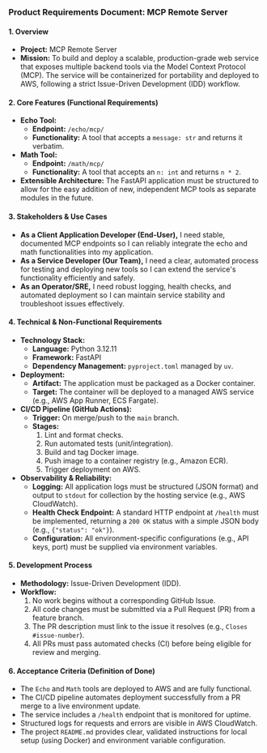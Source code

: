 ### **Product Requirements Document: MCP Remote Server**

#### **1. Overview**

*   **Project:** MCP Remote Server
*   **Mission:** To build and deploy a scalable, production-grade web service that exposes multiple backend tools via the Model Context Protocol (MCP). The service will be containerized for portability and deployed to AWS, following a strict Issue-Driven Development (IDD) workflow.

#### **2. Core Features (Functional Requirements)**

*   **Echo Tool:**
    *   **Endpoint:** `/echo/mcp/`
    *   **Functionality:** A tool that accepts a `message: str` and returns it verbatim.
*   **Math Tool:**
    *   **Endpoint:** `/math/mcp/`
    *   **Functionality:** A tool that accepts an `n: int` and returns `n * 2`.
*   **Extensible Architecture:** The FastAPI application must be structured to allow for the easy addition of new, independent MCP tools as separate modules in the future.

#### **3. Stakeholders & Use Cases**

*   **As a Client Application Developer (End-User),** I need stable, documented MCP endpoints so I can reliably integrate the echo and math functionalities into my application.
*   **As a Service Developer (Our Team),** I need a clear, automated process for testing and deploying new tools so I can extend the service's functionality efficiently and safely.
*   **As an Operator/SRE,** I need robust logging, health checks, and automated deployment so I can maintain service stability and troubleshoot issues effectively.

#### **4. Technical & Non-Functional Requirements**

*   **Technology Stack:**
    *   **Language:** Python 3.12.11
    *   **Framework:** FastAPI
    *   **Dependency Management:** `pyproject.toml` managed by `uv`.
*   **Deployment:**
    *   **Artifact:** The application must be packaged as a Docker container.
    *   **Target:** The container will be deployed to a managed AWS service (e.g., AWS App Runner, ECS Fargate).
*   **CI/CD Pipeline (GitHub Actions):**
    *   **Trigger:** On merge/push to the `main` branch.
    *   **Stages:**
        1.  Lint and format checks.
        2.  Run automated tests (unit/integration).
        3.  Build and tag Docker image.
        4.  Push image to a container registry (e.g., Amazon ECR).
        5.  Trigger deployment on AWS.
*   **Observability & Reliability:**
    *   **Logging:** All application logs must be structured (JSON format) and output to `stdout` for collection by the hosting service (e.g., AWS CloudWatch).
    *   **Health Check Endpoint:** A standard HTTP endpoint at `/health` must be implemented, returning a `200 OK` status with a simple JSON body (e.g., `{"status": "ok"}`).
    *   **Configuration:** All environment-specific configurations (e.g., API keys, port) must be supplied via environment variables.

#### **5. Development Process**

*   **Methodology:** Issue-Driven Development (IDD).
*   **Workflow:**
    1.  No work begins without a corresponding GitHub Issue.
    2.  All code changes must be submitted via a Pull Request (PR) from a feature branch.
    3.  The PR description must link to the issue it resolves (e.g., `Closes #issue-number`).
    4.  All PRs must pass automated checks (CI) before being eligible for review and merging.

#### **6. Acceptance Criteria (Definition of Done)**

*   The `Echo` and `Math` tools are deployed to AWS and are fully functional.
*   The CI/CD pipeline automates deployment successfully from a PR merge to a live environment update.
*   The service includes a `/health` endpoint that is monitored for uptime.
*   Structured logs for requests and errors are visible in AWS CloudWatch.
*   The project `README.md` provides clear, validated instructions for local setup (using Docker) and environment variable configuration.
